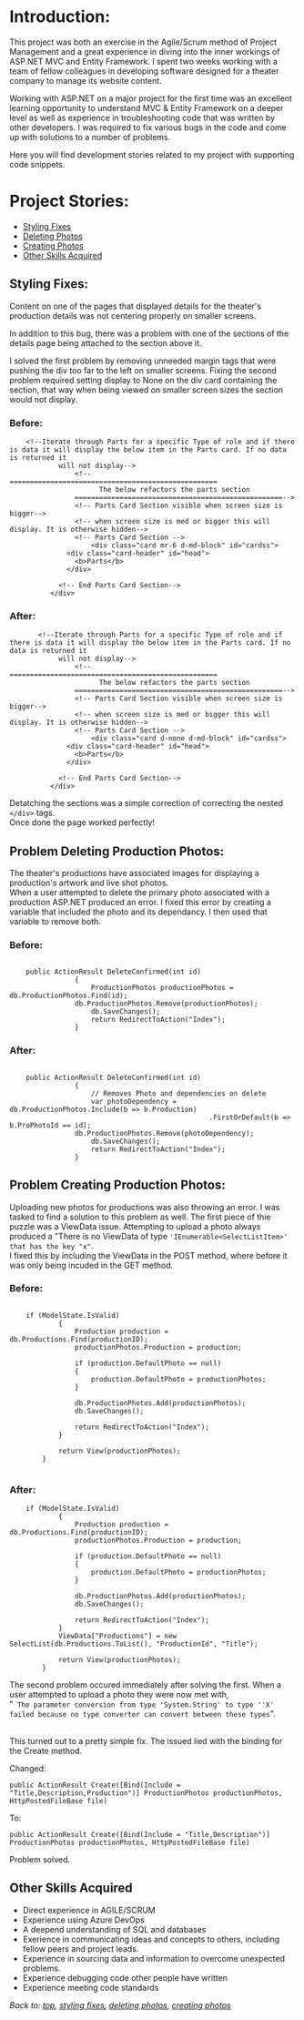# Introduction:

This project was both an exercise in the Agile/Scrum method of Project Management and a great experience in diving into the inner workings of ASP.NET MVC and Entity Framework. I spent two weeks working with a team of fellow colleagues in developing software designed for a theater company to manage its website content. 

Working with ASP.NET on a major project for the first time was an excellent learning opportunity to understand MVC & Entity Framework on a deeper level as well as experience in troubleshooting code that was written by other developers. I was required to fix various bugs in the code and come up with solutions to a number of problems. 

Here you will find development stories related to my project with supporting code snippets.

# Project Stories:
* [Styling Fixes](#styling-fixes)
* [Deleting Photos](#problem-deleting-production-photos)
* [Creating Photos](#problem-creating-production-photos)
* [Other Skills Acquired](#other-skills-acquired)

## Styling Fixes:

Content on one of the pages that displayed details for the theater's production details was not centering properly on smaller screens.

In addition to this bug, there was a problem with one of the sections of the details page being attached to the section above it.

I solved the first problem by removing unneeded margin tags that were pushing the div too far to the left on smaller screens.
Fixing the second problem required setting display to None on the div card containing the section, that way when being viewed on smaller screen
sizes the section would not display.

### Before:

```        
	<!--Iterate through Parts for a specific Type of role and if there is data it will display the below item in the Parts card. If no data is returned it
            will not display-->
		        <!--===================================================
		              The below refactors the parts section
		        ===================================================-->
		        <!-- Parts Card Section visible when screen size is bigger-->
		        <!-- when screen size is med or bigger this will display. It is otherwise hidden-->
		        <!-- Parts Card Section -->
			        <div class="card mr-6 d-md-block" id="cardss">
	          <div class="card-header" id="head">
	            <b>Parts</b>
	          </div>

	        <!-- End Parts Card Section-->
	      </div>

```

### After:

```        
	   <!--Iterate through Parts for a specific Type of role and if there is data it will display the below item in the Parts card. If no data is returned it
            will not display-->
		        <!--===================================================
		              The below refactors the parts section
		        ===================================================-->
		        <!-- Parts Card Section visible when screen size is bigger-->
		        <!-- when screen size is med or bigger this will display. It is otherwise hidden-->
		        <!-- Parts Card Section -->
			        <div class="card d-none d-md-block" id="cardss">
	          <div class="card-header" id="head">
	            <b>Parts</b>
	          </div>

	        <!-- End Parts Card Section-->
	      </div>
```

Detatching the sections was a simple correction of correcting the nested ```</div>``` tags.<br> 
Once done the page worked perfectly!


## Problem Deleting Production Photos:

The theater's productions have associated images for displaying a production's artwork and live shot photos.<br>
When a user attempted to delete the primary photo associated with a production ASP.NET produced an error.
I fixed this error by creating a variable that included the photo and its dependancy. I then used that variable 
to remove both. 

### Before:

```

	public ActionResult DeleteConfirmed(int id)
		        {
		            ProductionPhotos productionPhotos = db.ProductionPhotos.Find(id);
			    db.ProductionPhotos.Remove(productionPhotos);
		            db.SaveChanges();
		            return RedirectToAction("Index");
		        }

```

### After:

```

	public ActionResult DeleteConfirmed(int id)
		        {
		            // Removes Photo and dependencies on delete
		            var photoDependency = db.ProductionPhotos.Include(b => b.Production)
		                                         .FirstOrDefault(b => b.ProPhotoId == id);
			    db.ProductionPhotos.Remove(photoDependency);
		            db.SaveChanges();
		            return RedirectToAction("Index");
		        }

```

## Problem Creating Production Photos:

Uploading new photos for productions was also throwing an error. I was tasked to find a solution to this problem as well.
The first piece of thie puzzle was a ViewData issue. Attempting to upload a photo always produced a "There is no ViewData of type
```'IEnumerable<SelectListItem>' that has the key "x"```.<br>
I fixed this by including the ViewData in the POST method, where before it was only being incuded in the GET method. 

### Before:

```
	
	if (ModelState.IsValid)
            {
                Production production = db.Productions.Find(productionID);
                productionPhotos.Production = production;

                if (production.DefaultPhoto == null)
                {
                    production.DefaultPhoto = productionPhotos;
                }

                db.ProductionPhotos.Add(productionPhotos);
                db.SaveChanges();      

                return RedirectToAction("Index");
            }
            
            return View(productionPhotos);
        }
	
```

### After:

```
	if (ModelState.IsValid)
            {
                Production production = db.Productions.Find(productionID);
                productionPhotos.Production = production;

                if (production.DefaultPhoto == null)
                {
                    production.DefaultPhoto = productionPhotos;
                }

                db.ProductionPhotos.Add(productionPhotos);
                db.SaveChanges();      

                return RedirectToAction("Index");
            }
            ViewData["Productions"] = new SelectList(db.Productions.ToList(), "ProductionId", "Title");

            return View(productionPhotos);
        }
```

The second problem occured immediately after solving the first. 
When a user attempted to upload a photo they were now met with,<br>
"``` The parameter conversion from type 'System.String' to type ''X' failed because no type converter can convert between these types```".<br><br>

This turned out to a pretty simple fix. The issued lied with the binding for the Create method.<br>

Changed: <br>

```public ActionResult Create([Bind(Include = "Title,Description,Production")] ProductionPhotos productionPhotos, HttpPostedFileBase file)```<br>

To:<br>

```public ActionResult Create([Bind(Include = "Title,Description")] ProductionPhotos productionPhotos, HttpPostedFileBase file)``` <br>

Problem solved. 


## Other Skills Acquired

* Direct experience in AGILE/SCRUM 
* Experience using Azure DevOps
* A deepend understanding of SQL and databases
* Exerience in communicating ideas and concepts to others, including fellow peers and project leads.
* Experience in sourcing data and information to overcome unexpected problems. 
* Experience debugging code other people have written
* Experience meeting code standards

*Back to: [top](#introduction), [styling fixes](#styling-fixes), [deleting photos](#problem-deleting-production-photos), [creating photos](#problem-creating-production-photos)*


